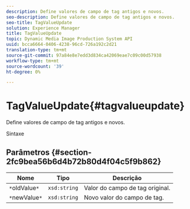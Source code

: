 ```yaml
---
description: Define valores de campo de tag antigos e novos.
seo-description: Define valores de campo de tag antigos e novos.
seo-title: TagValueUpdate
solution: Experience Manager
title: TagValueUpdate
topic: Dynamic Media Image Production System API
uuid: bcca6664-0406-4238-96cd-726a192c2d21
translation-type: tm+mt
source-git-commit: 97a84e8e7edd3d834ca42069eae7c09c00d57938
workflow-type: tm+mt
source-wordcount: '39'
ht-degree: 0%

---
```



# TagValueUpdate{#tagvalueupdate}

Define valores de campo de tag antigos e novos.

Sintaxe

## Parâmetros {#section-2fc9bea56b6d4b72b80d4f04c5f9b862}

| Nome | Tipo | Descrição |
|---|---|---|
| `*`oldValue`*` | `xsd:string` | Valor do campo de tag original. |
| `*`newValue`*` | `xsd:string` | Novo valor do campo de tag. |

